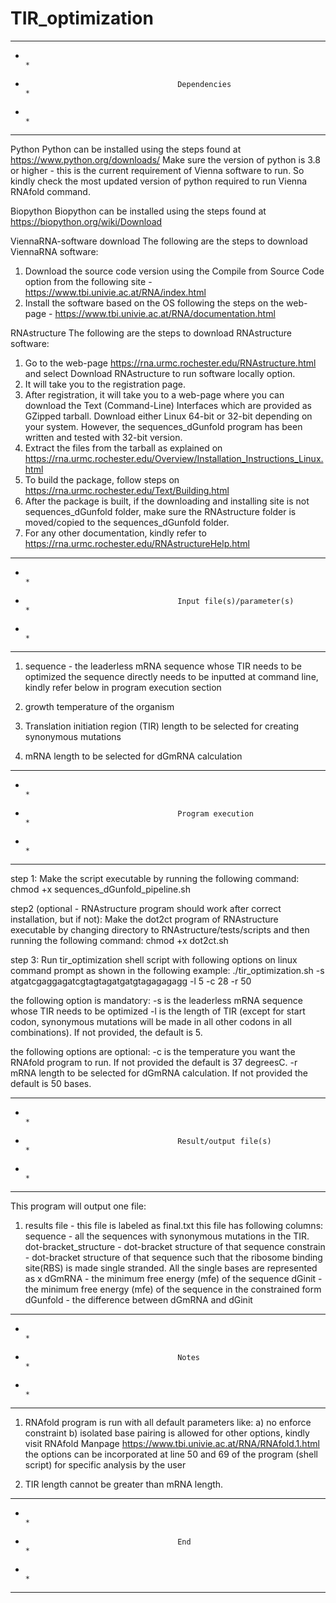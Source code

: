 # TIR_optimization
******************************************************************************************************
*																									 *
*										Dependencies												 *
*																									 *
******************************************************************************************************
Python
Python can be installed using the steps found at https://www.python.org/downloads/ 
Make sure the version of python is 3.8 or higher - this is the current requirement of Vienna software to run. 
So kindly check the most updated version of python required to run Vienna RNAfold command.

Biopython
Biopython can be installed using the steps found at https://biopython.org/wiki/Download

ViennaRNA-software download
The following are the steps to download ViennaRNA software:
1.	Download the source code version using the  Compile from Source Code option from the following site - https://www.tbi.univie.ac.at/RNA/index.html
2.	Install the software based on the OS following the steps on the web-page - https://www.tbi.univie.ac.at/RNA/documentation.html

RNAstructure
The following are the steps to download RNAstructure software:
1.	Go to the web-page https://rna.urmc.rochester.edu/RNAstructure.html and select Download RNAstructure to run software locally option.
2.	It will take you to the registration page. 
3.	After registration, it will take you to a web-page where you can download the Text (Command-Line) Interfaces which are provided as GZipped tarball. 
	Download either Linux 64-bit or 32-bit depending on your system. However, the sequences_dGunfold program has been written and tested with 32-bit version.
4.	Extract the files from the tarball as explained on https://rna.urmc.rochester.edu/Overview/Installation_Instructions_Linux.html
5.	To build the package, follow steps on https://rna.urmc.rochester.edu/Text/Building.html     
6.	After the package is built, if the downloading and installing site is not sequences_dGunfold folder,
	make sure the RNAstructure folder is moved/copied to the sequences_dGunfold folder. 
7. 	For any other documentation, kindly refer to https://rna.urmc.rochester.edu/RNAstructureHelp.html


******************************************************************************************************
*																									 *
*										Input file(s)/parameter(s)									 *
*																									 *
******************************************************************************************************
1.	sequence  -	the leaderless mRNA sequence whose TIR needs to be optimized
				the sequence directly needs to be inputted at command line, kindly refer below in program execution section
								
2.	growth temperature of the organism

3.	Translation initiation region (TIR) length to be selected for creating synonymous mutations

4.	mRNA length to be selected for dGmRNA calculation

******************************************************************************************************
*																									 *
*										Program execution											 *
*																									 *
******************************************************************************************************
step 1:
Make the script executable by running the following command:
chmod +x sequences_dGunfold_pipeline.sh


step2 (optional - RNAstructure program should work after correct installation, but if not): 
Make the dot2ct program of RNAstructure executable by changing directory to RNAstructure/tests/scripts 
and then running the following command:
chmod +x dot2ct.sh


step 3:
Run tir_optimization shell script with following options on linux command prompt as shown in the following example:
./tir_optimization.sh -s  atgatcgaggagatcgtagtagatgatgtagagagagg -l 5 -c 28 -r 50

the following option is mandatory:
-s is the leaderless mRNA sequence whose TIR needs to be optimized
-l is the length of TIR (except for start codon, synonymous mutations will be made in all other codons in all combinations). If not provided, the default is 5.

the following options are optional:
-c is the temperature you want the RNAfold program to run. If not provided the default is 37 degreesC.
-r mRNA length to be selected for dGmRNA calculation. If not provided the default is 50 bases.


******************************************************************************************************
*																									 *
*										Result/output file(s)										 *
*																									 *
******************************************************************************************************
This program will output one file:
1.	results file - this file is labeled as final.txt
	this file has following columns:
	sequence 				- all the sequences with synonymous mutations in the TIR.
	dot-bracket_structure	- dot-bracket structure of that sequence
	constrain 				- dot-bracket structure of that sequence such that the ribosome binding site(RBS) is made single stranded. 
							  All the single bases are represented as x
	dGmRNA 					- the minimum free energy (mfe) of the sequence
	dGinit 					- the minimum free energy (mfe) of the sequence in the constrained form
	dGunfold				- the difference between dGmRNA and dGinit









******************************************************************************************************
*																									 *
*										Notes														 *
*																									 *
******************************************************************************************************
1. 	RNAfold program is run with all default parameters like:
	a) 	no enforce constraint 
	b) 	isolated base pairing is allowed
	for other options, kindly visit RNAfold Manpage https://www.tbi.univie.ac.at/RNA/RNAfold.1.html
	the options can be incorporated at line 50 and 69 of the program (shell script) for specific analysis by the user 
	

2. TIR length cannot be greater than mRNA length.







******************************************************************************************************
*																									 *
*										End											 				 *
*																									 *
******************************************************************************************************